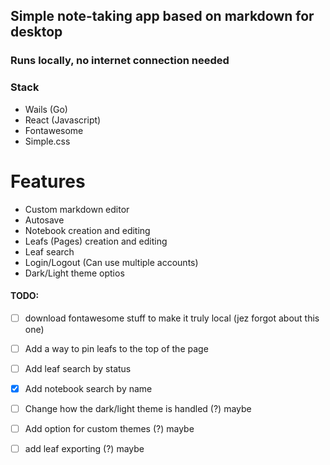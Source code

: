 ## Simple note-taking app based on markdown for desktop
### Runs locally, no internet connection needed

### Stack
 - Wails (Go)
 - React (Javascript)
 - Fontawesome
 - Simple.css

# Features
 - Custom markdown editor
 - Autosave
 - Notebook creation and editing
 - Leafs (Pages) creation and editing
 - Leaf search
 - Login/Logout (Can use multiple accounts)
 - Dark/Light theme optios


#### TODO:
 - [ ] download fontawesome stuff to make it truly local (jez forgot about this one)
 - [ ] Add a way to pin leafs to the top of the page
 - [ ] Add leaf search by status
 - [x] Add notebook search by name
 - [ ] Change how the dark/light theme is handled (?) maybe
 - [ ] Add option for custom themes (?) maybe
 - [ ] add leaf exporting (?) maybe


